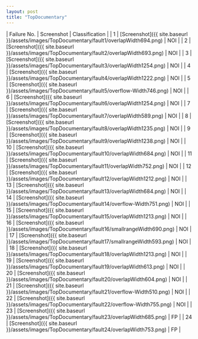 ```yaml
---
layout: post
title: "TopDocumentary"
---
```

| Failure No. | Screenshot | Classification |
| 1 | [Screenshot]({{ site.baseurl }}/assets/images/TopDocumentary/fault1/overlapWidth694.png) | NOI |
| 2 | [Screenshot]({{ site.baseurl }}/assets/images/TopDocumentary/fault2/overlapWidth693.png) | NOI |
| 3 | [Screenshot]({{ site.baseurl }}/assets/images/TopDocumentary/fault3/overlapWidth1254.png) | NOI |
| 4 | [Screenshot]({{ site.baseurl }}/assets/images/TopDocumentary/fault4/overlapWidth1222.png) | NOI |
| 5 | [Screenshot]({{ site.baseurl }}/assets/images/TopDocumentary/fault5/overflow-Width746.png) | NOI |
| 6 | [Screenshot]({{ site.baseurl }}/assets/images/TopDocumentary/fault6/overlapWidth1254.png) | NOI |
| 7 | [Screenshot]({{ site.baseurl }}/assets/images/TopDocumentary/fault7/overlapWidth589.png) | NOI |
| 8 | [Screenshot]({{ site.baseurl }}/assets/images/TopDocumentary/fault8/overlapWidth1235.png) | NOI |
| 9 | [Screenshot]({{ site.baseurl }}/assets/images/TopDocumentary/fault9/overlapWidth1238.png) | NOI |
| 10 | [Screenshot]({{ site.baseurl }}/assets/images/TopDocumentary/fault10/overlapWidth684.png) | NOI |
| 11 | [Screenshot]({{ site.baseurl }}/assets/images/TopDocumentary/fault11/overlapWidth752.png) | NOI |
| 12 | [Screenshot]({{ site.baseurl }}/assets/images/TopDocumentary/fault12/overlapWidth1212.png) | NOI |
| 13 | [Screenshot]({{ site.baseurl }}/assets/images/TopDocumentary/fault13/overlapWidth684.png) | NOI |
| 14 | [Screenshot]({{ site.baseurl }}/assets/images/TopDocumentary/fault14/overflow-Width751.png) | NOI |
| 15 | [Screenshot]({{ site.baseurl }}/assets/images/TopDocumentary/fault15/overlapWidth1213.png) | NOI |
| 16 | [Screenshot]({{ site.baseurl }}/assets/images/TopDocumentary/fault16/smallrangeWidth690.png) | NOI |
| 17 | [Screenshot]({{ site.baseurl }}/assets/images/TopDocumentary/fault17/smallrangeWidth593.png) | NOI |
| 18 | [Screenshot]({{ site.baseurl }}/assets/images/TopDocumentary/fault18/overlapWidth1213.png) | NOI |
| 19 | [Screenshot]({{ site.baseurl }}/assets/images/TopDocumentary/fault19/overlapWidth613.png) | NOI |
| 20 | [Screenshot]({{ site.baseurl }}/assets/images/TopDocumentary/fault20/overlapWidth604.png) | NOI |
| 21 | [Screenshot]({{ site.baseurl }}/assets/images/TopDocumentary/fault21/overflow-Width510.png) | NOI |
| 22 | [Screenshot]({{ site.baseurl }}/assets/images/TopDocumentary/fault22/overflow-Width755.png) | NOI |
| 23 | [Screenshot]({{ site.baseurl }}/assets/images/TopDocumentary/fault23/overlapWidth685.png) | FP |
| 24 | [Screenshot]({{ site.baseurl }}/assets/images/TopDocumentary/fault24/overlapWidth753.png) | FP |
